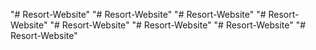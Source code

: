 "# Resort-Website" 
"# Resort-Website" 
"# Resort-Website" 
"# Resort-Website" 
"# Resort-Website" 
"# Resort-Website" 
"# Resort-Website" 
"# Resort-Website" 
